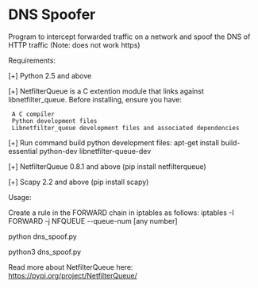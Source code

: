 # DNS Spoofer

Program to intercept forwarded traffic on a network and spoof the DNS of HTTP traffic (Note: does not work https)

Requirements:

[+]  Python 2.5 and above

[+]  NetfilterQueue is a C extention module that links against libnetfilter_queue. Before installing, ensure you have:

     A C compiler
     Python development files
     Libnetfilter_queue development files and associated dependencies

[+]  Run command build python development files: apt-get install build-essential python-dev libnetfilter-queue-dev

[+]  NetfilterQueue 0.8.1 and above (pip install netfilterqueue)

[+]  Scapy 2.2 and above (pip install scapy)

Usage:

Create a rule in the FORWARD chain in iptables as follows: iptables -I FORWARD -j NFQUEUE --queue-num [any number]

python dns_spoof.py

python3 dns_spoof.py

Read more about NetfilterQueue here: https://pypi.org/project/NetfilterQueue/
